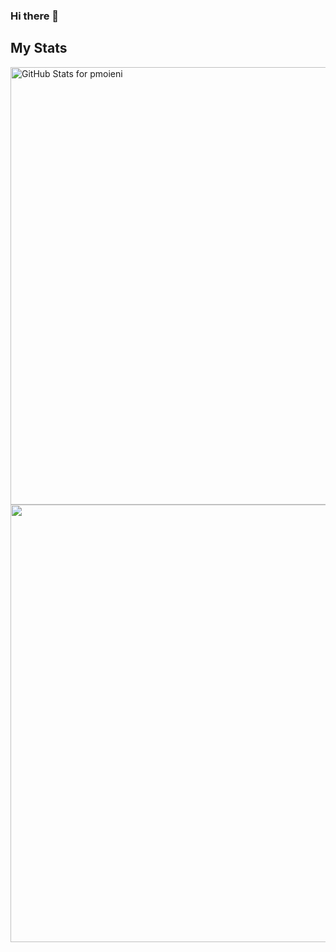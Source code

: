 ### Hi there 👋

## My Stats

<img src="https://github-readme-stats.vercel.app/api?username=pmoieni&show_icons=true&include_all_commits=true&count_private=true&theme=transparent&layout=compact" alt="GitHub Stats for pmoieni" width="700">

<img src="https://github-readme-streak-stats.herokuapp.com?user=pmoieni&theme=transparent" width="700">
